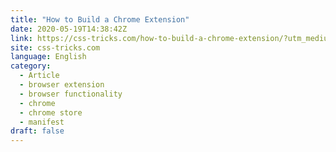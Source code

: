```yaml
---
title: "How to Build a Chrome Extension"
date: 2020-05-19T14:38:42Z
link: https://css-tricks.com/how-to-build-a-chrome-extension/?utm_medium=RSS&utm_source=news.12bit.vn
site: css-tricks.com
language: English
category:
  - Article
  - browser extension
  - browser functionality
  - chrome
  - chrome store
  - manifest
draft: false
---
```


